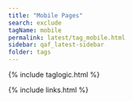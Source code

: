 ```yaml
---
title: "Mobile Pages"
search: exclude
tagName: mobile
permalink: latest/tag_mobile.html
sidebar: qaf_latest-sidebar
folder: tags
---
```

{% include taglogic.html %}

{% include links.html %}
